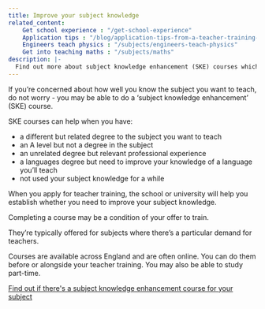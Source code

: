 ```yaml
---
title: Improve your subject knowledge
related_content:
    Get school experience : "/get-school-experience"
    Application tips : "/blog/application-tips-from-a-teacher-training-provider"
    Engineers teach physics : "/subjects/engineers-teach-physics"
    Get into teaching maths : "/subjects/maths"
description: |-
  Find out more about subject knowledge enhancement (SKE) courses which will help you brush up the subject you want to teach.
---
```


If you’re concerned about how well you know the subject you want to teach, do not worry - you may be able to do a ‘subject knowledge enhancement’ (SKE) course.

SKE courses can help when you have:

- a different but related degree to the subject you want to teach
- an A level but not a degree in the subject
- an unrelated degree but relevant professional experience
- a languages degree but need to improve your knowledge of a language you’ll teach
- not used your subject knowledge for a while

When you apply for teacher training, the school or university will help you establish whether you need to improve your subject knowledge.

Completing a course may be a condition of your offer to train.

They’re typically offered for subjects where there’s a particular demand for teachers.

Courses are available across England and are often online. You can do them before or alongside your teacher training. You may also be able to study part-time.

[Find out if there's a subject knowledge enhancement course for your subject](https://www.gov.uk/government/publications/subject-knowledge-enhancement-course-directory/subject-knowledge-enhancement-ske-course-directory)
